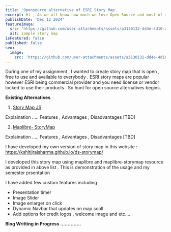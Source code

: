 ```yaml
---
title: 'Opensource alternative of ESRI Story Map'
excerpt: Hi , As we all know how much we love Open Source and most of my posts are related to open source , today I am writing the open source alternatives I found and created for the ESRI Story Map . Nowadays story maps are popular specially due to their ease of use and people who love map and would absolutely thrilled to tell a story from it . 
publishDate: 'Dec 12 2024'
featureImage:
  src: 'https://github.com/user-attachments/assets/a3130132-dd4e-4d10-aaa7-1618eee6bb9e'
  alt: sample story map 
isFeatured: false
published: false
seo:
  image:
    src: 'https://github.com/user-attachments/assets/a3130132-dd4e-4d10-aaa7-1618eee6bb9e'
---
```

During one of my assignment , I wanted to create story map that is open , free to use and available to everybody . ESRI story maps are popular however ESRI being commercial provider and you need license or vendor locked to use their products . So hunt for open source alternatives begins. 

**Existing Alternatives** 

1) [Story Map JS](https://storymap.knightlab.com/)

Explaination ..... Features , Advantages , Disadvantages [TBD]

2) [Maplibre- StoryMap](https://github.com/digidem/maplibre-storymap) 


Explaination ..... Features , Advantages , Disadvantages [TBD]

I have developed my own version of story map in this website : https://kshitijrajsharma.github.io/ds-storymap/ 


I developed this story map using maplibre and maplibre-storymap resource as provided in above list . This is demonstration of the usage and my semester prsentation 

I have added few custom features including 
- Presentation timer 
- Image Slider 
- Image enlarger on click 
- Dynamic Navbar that updates on map scoll 
- Add options for credit logos , welcome image and etc....  


**Blog Writting in Progress ..............**